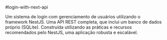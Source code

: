 #login-with-next-api

Um sistema de login com gerenciamento de usuários utilizando o framework NestJS. Uma API REST completa, que inclui um banco de dados próprio (SQLite). Construída utilizando as práticas e recursos recomendados pelo NestJS, uma aplicação robusta e escalável.
